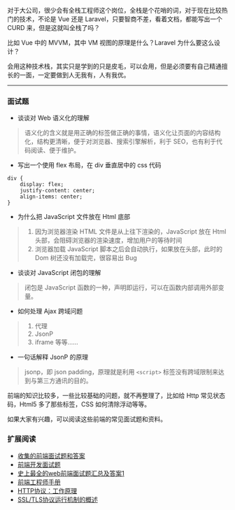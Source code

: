 对于大公司，很少会有全栈工程师这个岗位，全栈是个花哨的词，对于现在比较热门的技术，不论是 Vue 还是 Laravel，只要智商不差，看着文档，都能写出一个 CURD 来，但是这就叫全栈了吗？

比如 Vue 中的 MVVM，其中 VM 视图的原理是什么？Laravel 为什么要这么设计？

会用这种技术栈，其实只是学到的只是皮毛，可以会用，但是必须要有自己精通擅长的一面，一定要做到人无我有，人有我优。

---

### 面试题

- 谈谈对 Web 语义化的理解

> 语义化的含义就是用正确的标签做正确的事情，语义化让页面的内容结构化，结构更清晰，便于对浏览器、搜索引擎解析，利于 SEO，也有利于代码阅读、便于维护。

- 写出一个使用 flex 布局，在 div 垂直居中的 css 代码

```
div {
    display: flex;
    justify-content: center;
    align-items: center;
}
```

- 为什么把 JavaScript 文件放在 Html 底部

> 1. 因为浏览器渲染 HTML 文件是从上往下渲染的，JavaScript 放在 Html 头部，会阻碍浏览器的渲染速度，增加用户的等待时间
> 2. 浏览器加载 JavaScript 脚本之后会自动执行，如果放在头部，此时的 Dom 树还没有加载完，很容易出 Bug

- 谈谈对 JavaScript 闭包的理解

> 闭包是 JavaScript 函数的一种，声明即运行，可以在函数内部调用外部变量。

- 如何处理 Ajax 跨域问题
 
> 1. 代理
> 2. JsonP
> 3. iframe 等等……

- 一句话解释 JsonP 的原理

> jsonp，即 json padding，原理就是利用 `<script>` 标签没有跨域限制来达到与第三方通讯的目的。
> 
前端的知识比较多，一些比较基础的问题，就不再整理了，比如给 Http 常见状态码，Html5 多了那些标签，CSS 如何清除浮动等等。

如果大家有兴趣，可以阅读这些前端的常见面试题和资料。

### 扩展阅读

- [收集的前端面试题和答案](https://github.com/qiu-deqing/FE-interview)
- [前端开发面试题](https://github.com/markyun/My-blog/tree/master/Front-end-Developer-Questions/Questions-and-Answers)
- [史上最全的web前端面试题汇总及答案1](https://www.jianshu.com/p/2f7eb1ad7174)
- [前端工程师手册](https://leohxj.gitbooks.io/front-end-database/index.html)
- [HTTP协议：工作原理](http://blog.csdn.net/anndy_/article/details/77198883)
- [SSL/TLS协议运行机制的概述](http://www.ruanyifeng.com/blog/2014/02/ssl_tls.html)
